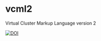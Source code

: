 # vcml2
Virtual Cluster Markup Language version 2

[![DOI](https://zenodo.org/badge/270651434.svg)](https://zenodo.org/badge/latestdoi/270651434)
